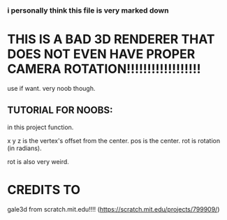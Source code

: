 ### i personally think this file is very marked down

# THIS IS A BAD 3D RENDERER THAT DOES NOT EVEN HAVE PROPER CAMERA ROTATION!!!!!!!!!!!!!!!!!!

use if want.
very noob though.

## TUTORIAL FOR NOOBS:

in this project function.

x y z is the vertex's offset from the center.
pos is the center.
rot is rotation (in radians).

rot is also very weird.

# CREDITS TO

gale3d from scratch.mit.edu!!!!
(https://scratch.mit.edu/projects/799909/)
